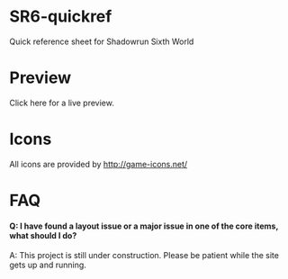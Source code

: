 SR6-quickref
==============

Quick reference sheet for Shadowrun Sixth World

Preview
==============
Click here for a live preview.

Icons
==============

All icons are provided by http://game-icons.net/


FAQ
===

#### Q: I have found a layout issue or a major issue in one of the core items, what should I do? ####
A: This project is still under construction. Please be patient while the site gets up and running.
